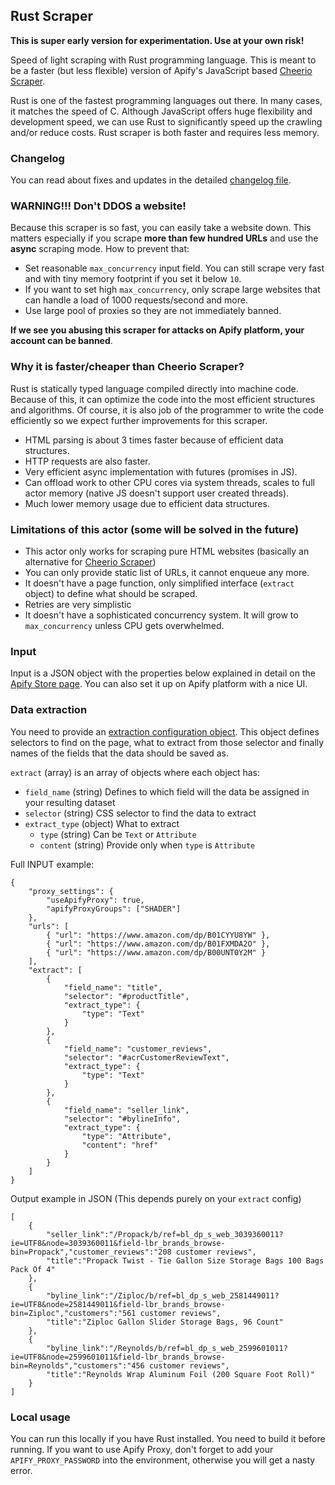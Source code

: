<!-- toc start -->
## Rust Scraper

<!-- toc end -->
**This is super early version for experimentation. Use at your own risk!**

Speed of light scraping with Rust programming language. This is meant to be a faster (but less flexible) version of Apify's JavaScript based [Cheerio Scraper](https://apify.com/apify/cheerio-scraper).

Rust is one of the fastest programming languages out there. In many cases, it matches the speed of C. Although JavaScript offers huge flexibility and development speed, we can use Rust to significantly speed up the crawling and/or reduce costs. Rust scraper is both faster and requires less memory.

### Changelog
You can read about fixes and updates in the detailed [changelog file](https://github.com/metalwarrior665/actor-rust-scraper/blob/master/CHANGELOG.md).

### WARNING!!! Don't DDOS a website!
Because this scraper is so fast, you can easily take a website down. This matters especially if you scrape **more than few hundred URLs** and use the **async** scraping mode.
How to prevent that:
- Set reasonable `max_concurrency` input field. You can still scrape very fast and with tiny memory footprint if you set it below `10`.
- If you want to set high `max_concurrency`, only scrape large websites that can handle a load of 1000 requests/second and more.
- Use large pool of proxies so they are not immediately banned.

**If we see you abusing this scraper for attacks on Apify platform, your account can be banned**.

### Why it is faster/cheaper than Cheerio Scraper?
Rust is statically typed language compiled directly into machine code. Because of this, it can optimize the code into the most efficient structures and algorithms. Of course, it is also job of the programmer to write the code efficiently so we expect further improvements for this scraper.

- HTML parsing is about 3 times faster because of efficient data structures.
- HTTP requests are also faster.
- Very efficient async implementation with futures (promises in JS).
- Can offload work to other CPU cores via system threads, scales to full actor memory (native JS doesn't support user created threads).
- Much lower memory usage due to efficient data structures.

### Limitations of this actor (some will be solved in the future)
- This actor only works for scraping pure HTML websites (basically an alternative for [Cheerio Scraper](https://apify.com/apify/cheerio-scraper))
- You can only provide static list of URLs, it cannot enqueue any more.
- It doesn't have a page function, only simplified interface (`extract` object) to define what should be scraped.
- Retries are very simplistic
- It doesn't have a sophisticated concurrency system. It will grow to `max_concurrency` unless CPU gets overwhelmed.

### Input
Input is a JSON object with the properties below explained in detail on the [Apify Store page](https://apify.com/lukaskrivka/rust-scraper/input-schema). You can also set it up on Apify platform with a nice UI.

### Data extraction
You need to provide an [extraction configuration object](https://apify.com/lukaskrivka/rust-scraper/input-schema#extract). This object defines selectors to find on the page, what to extract from those selector and finally names of the fields that the data should be saved as.

`extract` (array) is an array of objects where each object has:
- `field_name` (string) Defines to which field will the data be assigned in your resulting dataset
- `selector` (string) CSS selector to find the data to extract
- `extract_type` (object) What to extract
    - `type` (string) Can be `Text` or `Attribute`
    - `content` (string) Provide only when `type` is `Attribute`

Full INPUT example:
```
{
    "proxy_settings": {
        "useApifyProxy": true,
        "apifyProxyGroups": ["SHADER"]
    },
    "urls": [
        { "url": "https://www.amazon.com/dp/B01CYYU8YW" },
        { "url": "https://www.amazon.com/dp/B01FXMDA2O" },
        { "url": "https://www.amazon.com/dp/B00UNT0Y2M" }
    ],
    "extract": [
        {
            "field_name": "title",
            "selector": "#productTitle",
            "extract_type": {
                "type": "Text"
            }
        },
        {
            "field_name": "customer_reviews",
            "selector": "#acrCustomerReviewText",
            "extract_type": {
                "type": "Text"
            }
        },
        {
            "field_name": "seller_link",
            "selector": "#bylineInfo",
            "extract_type": {
                "type": "Attribute",
                "content": "href"
            }
        }    
    ]
}
```

Output example in JSON (This depends purely on your `extract` config)
```
[
    {
        "seller_link":"/Propack/b/ref=bl_dp_s_web_3039360011?ie=UTF8&node=3039360011&field-lbr_brands_browse-bin=Propack","customer_reviews":"208 customer reviews",
        "title":"Propack Twist - Tie Gallon Size Storage Bags 100 Bags Pack Of 4"
    },
    {
        "byline_link":"/Ziploc/b/ref=bl_dp_s_web_2581449011?ie=UTF8&node=2581449011&field-lbr_brands_browse-bin=Ziploc","customers":"561 customer reviews",
        "title":"Ziploc Gallon Slider Storage Bags, 96 Count"
    },
    {
        "byline_link":"/Reynolds/b/ref=bl_dp_s_web_2599601011?ie=UTF8&node=2599601011&field-lbr_brands_browse-bin=Reynolds","customers":"456 customer reviews",
        "title":"Reynolds Wrap Aluminum Foil (200 Square Foot Roll)"
    }
]
```
### Local usage
You can run this locally if you have Rust installed. You need to build it before running. If you want to use Apify Proxy, don't forget to add your `APIFY_PROXY_PASSWORD` into the environment, otherwise you will get a nasty error.